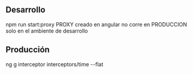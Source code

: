 
## Desarrollo
npm run start:proxy
PROXY creado en angular no corre en PRODUCCION solo en el ambiente de desarrollo

## Producción


ng g interceptor interceptors/time --flat

